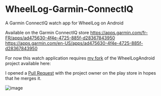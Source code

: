 # WheelLog-Garmin-ConnectIQ
A Garmin ConnectIQ watch app for WheelLog on Android

Available on the Garmin ConnectIQ store 
    https://apps.garmin.com/fr-FR/apps/ad475630-4f4e-4725-885f-d28367843950
    https://apps.garmin.com/en-US/apps/ad475630-4f4e-4725-885f-d28367843950


For now this watch application requires [my fork](https://github.com/nicolas2k/WheelLogAndroid/tree/garmin-connect-iq) of the WheelLogAndroid project available here: 

I opened a [Pull Request](https://github.com/nicolas2k/WheelLogAndroid/pull/10) with the project owner on the play store in hopes that he merges it.

![image](https://github.com/nicolas2k/WheelLog-Garmin-ConnectIQ/blob/master/screenshots/screenshot-02.png?raw=true)
